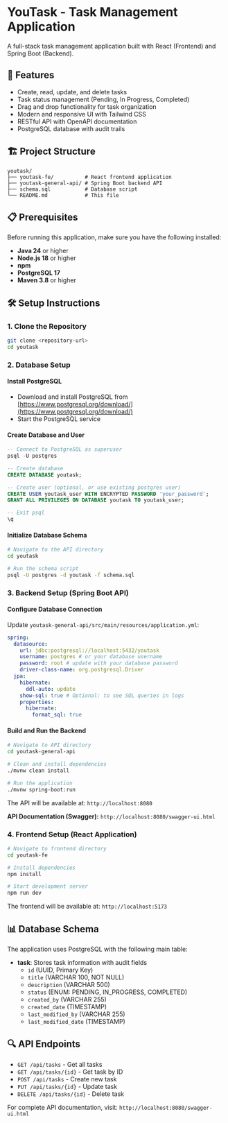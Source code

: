 # YouTask - Task Management Application

A full-stack task management application built with React (Frontend) and Spring Boot (Backend).

## 🚀 Features

- Create, read, update, and delete tasks
- Task status management (Pending, In Progress, Completed)
- Drag and drop functionality for task organization
- Modern and responsive UI with Tailwind CSS
- RESTful API with OpenAPI documentation
- PostgreSQL database with audit trails

## 🏗️ Project Structure

```
youtask/
├── youtask-fe/          # React frontend application
├── youtask-general-api/ # Spring Boot backend API
├── schema.sql           # Database script
└── README.md            # This file
```

## 📋 Prerequisites

Before running this application, make sure you have the following installed:

- **Java 24** or higher
- **Node.js 18** or higher
- **npm**
- **PostgreSQL 17**
- **Maven 3.8** or higher

## 🛠️ Setup Instructions

### 1. Clone the Repository

```bash
git clone <repository-url>
cd youtask
```

### 2. Database Setup

#### Install PostgreSQL

- Download and install PostgreSQL from [https://www.postgresql.org/download/](https://www.postgresql.org/download/)
- Start the PostgreSQL service

#### Create Database and User

```sql
-- Connect to PostgreSQL as superuser
psql -U postgres

-- Create database
CREATE DATABASE youtask;

-- Create user (optional, or use existing postgres user)
CREATE USER youtask_user WITH ENCRYPTED PASSWORD 'your_password';
GRANT ALL PRIVILEGES ON DATABASE youtask TO youtask_user;

-- Exit psql
\q
```

#### Initialize Database Schema

```bash
# Navigate to the API directory
cd youtask

# Run the schema script
psql -U postgres -d youtask -f schema.sql
```

### 3. Backend Setup (Spring Boot API)

#### Configure Database Connection

Update `youtask-general-api/src/main/resources/application.yml`:

```yaml
spring:
  datasource:
    url: jdbc:postgresql://localhost:5432/youtask
    username: postgres # or your database username
    password: root # update with your database password
    driver-class-name: org.postgresql.Driver
  jpa:
    hibernate:
      ddl-auto: update
    show-sql: true # Optional: to see SQL queries in logs
    properties:
      hibernate:
        format_sql: true
```

#### Build and Run the Backend

```bash
# Navigate to API directory
cd youtask-general-api

# Clean and install dependencies
./mvnw clean install

# Run the application
./mvnw spring-boot:run
```

The API will be available at: `http://localhost:8080`

**API Documentation (Swagger):** `http://localhost:8080/swagger-ui.html`

### 4. Frontend Setup (React Application)

```bash
# Navigate to frontend directory
cd youtask-fe

# Install dependencies
npm install

# Start development server
npm run dev
```

The frontend will be available at: `http://localhost:5173`

## 📊 Database Schema

The application uses PostgreSQL with the following main table:

- **task**: Stores task information with audit fields
  - `id` (UUID, Primary Key)
  - `title` (VARCHAR 100, NOT NULL)
  - `description` (VARCHAR 500)
  - `status` (ENUM: PENDING, IN_PROGRESS, COMPLETED)
  - `created_by` (VARCHAR 255)
  - `created_date` (TIMESTAMP)
  - `last_modified_by` (VARCHAR 255)
  - `last_modified_date` (TIMESTAMP)

## 🔍 API Endpoints

- `GET /api/tasks` - Get all tasks
- `GET /api/tasks/{id}` - Get task by ID
- `POST /api/tasks` - Create new task
- `PUT /api/tasks/{id}` - Update task
- `DELETE /api/tasks/{id}` - Delete task

For complete API documentation, visit: `http://localhost:8080/swagger-ui.html`
